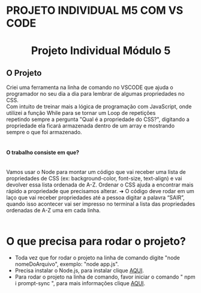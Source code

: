 # PROJETO INDIVIDUAL M5 COM VS CODE


<h1 align="center">Projeto Individual Módulo 5</h1>


<h2 id="sobre">O Projeto</h2>
  Criei uma ferramenta na linha de comando no VSCODE que ajuda o programador no seu dia a dia para lembrar de algumas propriedades no CSS. <br>
  Com intuito de treinar mais a lógica de programação com JavaScript, onde utilizei a função While para se tornar um Loop de repetições <br>
  repetindo sempre a pergunta "Qual é a propriedade do CSS?", digitando a propriedade ela ficará armazenada dentro de um array e mostrando <br>
  sempre o que foi armazenado. <br> <br>



<h4> O trabalho consiste em que? </h4>
<br>
Vamos usar o Node para montar um código que vai receber uma lista de
propriedades de CSS (ex: background-color, font-size, text-align) e vai devolver
essa lista ordenada de A-Z. Ordenar o CSS ajuda a encontrar mais rápido a
propriedade que precisamos alterar.
➔ O código deve rodar em um laço que vai receber propriedades até a
pessoa digitar a palavra “SAIR”, quando isso acontecer vai ser impresso
no terminal a lista das propriedades ordenadas de A-Z uma em cada linha.
<br> <br>


<h1 id="dependencia">O que precisa para rodar o projeto? </h1>

- Toda vez que for rodar o projeto na linha de comando digite "node nomeDoArquivo", exemplo: "node app.js".
- Precisa instalar o Node.js, para instalar clique   <a href="https://nodejs.org/en/">AQUI</a>. <br>
- Para rodar o projeto na linha de comando, favor iniciar o comando " npm i prompt-sync ", para mais informações clique <a href="https://www.npmjs.com/package/prompt-sync">AQUI</a>. <br><br>


